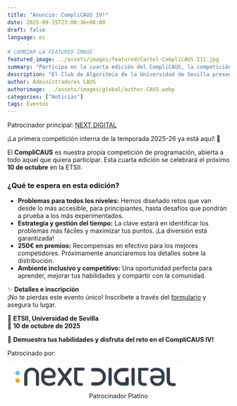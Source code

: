 ```yaml
---
title: "Anuncio: CompliCAUS IV!"
date: 2025-09-25T23:00:36+08:00
draft: false
language: es

# CAMBIAR LA FEATURED IMAGE
featured_image: ../assets/images/featured/Cartel-CompliCAUS III.jpg
summary: "Participa en la cuarta edición del CompliCAUS, la competición interna de programación organizada por el Club de Algoritmia de la Universidad de Sevilla. Prepárate para resolver problemas de distintos niveles el próximo 10 de octubre en la ETSII."
description: "El Club de Algoritmia de la Universidad de Sevilla presenta la cuarta edición del CompliCAUS, una competición de programación abierta a todos los interesados. Con problemas diseñados para desafiar tanto a principiantes como a expertos, esta edición promete ser un evento emocionante y formativo. Inscríbete y demuestra tus habilidades en una jornada llena de retos y diversión."
author: Administradores CAUS
authorimage: ../assets/images/global/author-CAUS.webp
categories: ["Noticias"]
tags: Eventos
---
```


<p class="mb-8 font-light text-center text-gray-500 lg:mb-16 dark:text-gray-400 sm:text-xl">
  Patrocinador principal: <a href="https://www.nextdigital.es/">NEXT DIGITAL</a>
</p>

¡La primera competición interna de la temporada 2025-26 ya está aquí! 🎉

El **CompliCAUS** es nuestra propia competición de programación, abierta a todo aquel que quiera participar. Esta cuarta edición se celebrará el próximo **10 de octubre** en la ETSII.

### ¿Qué te espera en esta edición?

- **Problemas para todos los niveles:** Hemos diseñado retos que van desde lo más accesible, para principiantes, hasta desafíos que pondrán a prueba a los más experimentados.
- **Estrategia y gestión del tiempo:** La clave estará en identificar los problemas más fáciles y maximizar tus puntos. ¡La diversión está garantizada!
- **250€ en premios:** Recompensas en efectivo para los mejores competidores. Próximamente anunciaremos los detalles sobre la distribución.
- **Ambiente inclusivo y competitivo:** Una oportunidad perfecta para aprender, mejorar tus habilidades y compartir con la comunidad.

✨ **Detalles e inscripción**  
¡No te pierdas este evento único! Inscríbete a través del [formulario](https://forms.gle/VbiiaGueriNRNvte6) y asegura tu lugar.

📍 **ETSII, Universidad de Sevilla**  
📅 **10 de octubre de 2025**

🚀 **Demuestra tus habilidades y disfruta del reto en el CompliCAUS IV!**

<div>
  <p>Patrocinado por:</p>

  <div style="display: flex; justify-content: center; flex-direction: column">
    <a href="https://www.nextdigital.es/">
        <img src="logo_next_digital.png" alt="Logo de Next Digital" style="width: 25rem; max-width: 80%; margin: auto;">
    </a>
    <p style="margin: auto">Patrocinador Platino</p>
  </div>
</div>
